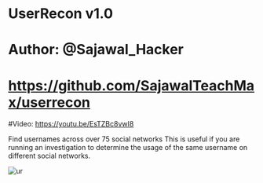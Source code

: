 # UserRecon v1.0
# Author: @Sajawal_Hacker
# https://github.com/SajawalTeachMax/userrecon
#Video: https://youtu.be/EsTZBc8vwI8

Find usernames across over 75 social networks
This is useful if you are running an investigation to determine the usage of the same username on different social networks.

![ur](https://user-images.githubusercontent.com/34893261/43992221-49d40f1c-9d52-11e8-8f58-24ae4aa11dd6.png)
